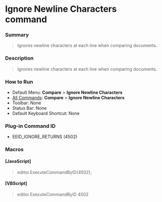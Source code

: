 # Ignore Newline Characters command

### Summary

> Ignores newline characters at each line when comparing documents.

### Description

> Ignores newline characters at each line when comparing documents.

### How to Run

- Default Menu: **Compare** \> **Ignore Newline Characters**
- [All Commands](../tools/all_commands): **Compare** \> **Ignore Newline Characters**
- Toolbar: None
- Status Bar: None
- Default Keyboard Shortcut: None

### Plug-in Command ID

- EEID\_IGNORE\_RETURNS (4502)

### Macros

#### \[JavaScript\]

> editor.ExecuteCommandByID(4502);

#### \[VBScript\]

> editor.ExecuteCommandByID 4502